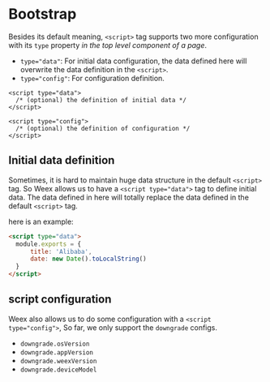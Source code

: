 # Bootstrap

Besides its default meaning, `<script>` tag supports two more configuration with its `type` property *in the top level component of a page*.

* `type="data"`: For initial data configuration, the data defined here will overwrite the data definition in the `<script>`.
* `type="config"`: For configuration definition.

```
<script type="data">
  /* (optional) the definition of initial data */
</script>

<script type="config">
  /* (optional) the definition of configuration */
</script>
```

## Initial data definition

Sometimes, it is hard to maintain huge data structure in the default `<script>` tag. So Weex allows us to have a `<script type="data">` tag to define initial data. The data defined in here will totally replace the data defined in the default `<script>` tag.

here is an example:

```html
<script type="data">
  module.exports = {
      title: 'Alibaba',
      date: new Date().toLocalString()
  }
</script>
```

## script configuration

Weex also allows us to do some configuration with a `<script type="config">`, So far, we only support the `downgrade` configs.

- `downgrade.osVersion`
- `downgrade.appVersion`
- `downgrade.weexVersion`
- `downgrade.deviceModel`
